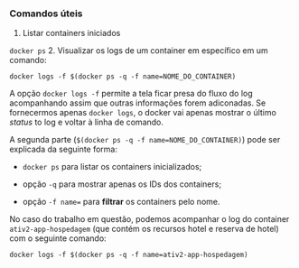 ### Comandos úteis

1. Listar containers iniciados

  `docker ps`
2. Visualizar os logs de um container em específico em um comando:

  `docker logs -f $(docker ps -q -f name=NOME_DO_CONTAINER)`

  A opção `docker logs -f` permite a tela ficar presa do fluxo do log acompanhando assim que outras informações forem adiconadas. Se fornecermos apenas `docker logs`, o docker vai apenas mostrar o último *status* to log e voltar à linha de comando.

  A segunda parte (`$(docker ps -q -f name=NOME_DO_CONTAINER)`) pode ser explicada da seguinte forma:

  - `docker ps` para listar os containers inicializados;

  - opção `-q` para mostrar apenas os IDs dos containers;

  - opção `-f name=` para **filtrar** os containers pelo nome.


  No caso do trabalho em questão, podemos acompanhar o log do container `ativ2-app-hospedagem` (que contém os recursos hotel e reserva de hotel) com o seguinte comando:

  `docker logs -f $(docker ps -q -f name=ativ2-app-hospedagem)`
